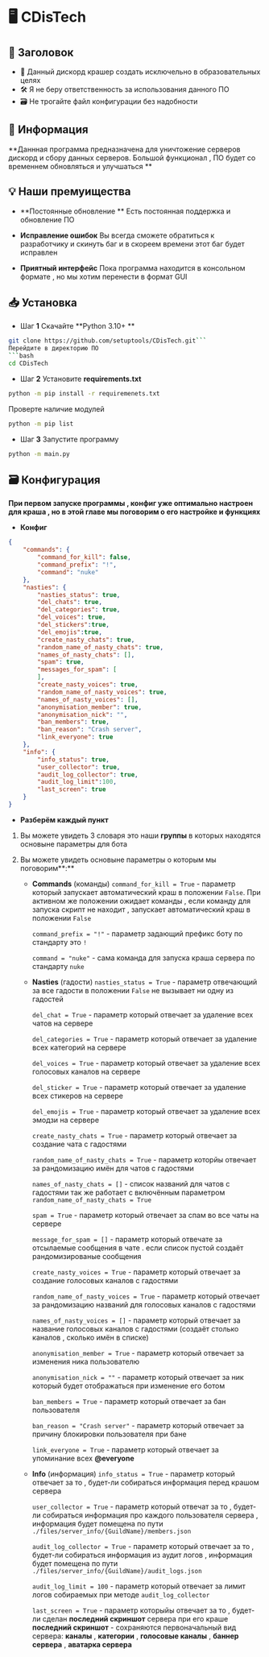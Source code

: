 # 🖥️  CDisTech

## 📌 Заголовок
  - 📖 Данный дискорд крашер создать исключельно в образовательных целях
  - 🛠️ Я не беру ответственность за использования данного ПО
  - 🗃️ Не трогайте файл конфигурации без надобности


## 🧾 Информация 
**Даннная программа предназначена для уничтожение серверов дискорд и сбору данных серверов. Большой функционал , ПО будет со временнем обновляться и улучшаться **


## 💡 Наши премуищества

- **Постоянные обновление **
Есть постоянная поддержка и обновление ПО

- **Исправление ошибок**
Вы всегда сможете обратиться к разработчику и скинуть баг и в скореем времени этот баг будет исправлен

- **Приятный интерфейс**
Пока программа находится в консольном формате , но мы хотим перенести в формат GUI 

## 📥 Установка
- Шаг **1**
Скачайте **Python 3.10+ ** 
```bash
git clone https://github.com/setuptools/CDisTech.git```
Перейдите в директорию ПО
```bash
cd CDisTech
```

- Шаг **2**
Установите **requirements.txt**
```bash
python -m pip install -r requiremenets.txt
```
Проверте наличие модулей
```bash
python -m pip list
```
- Шаг **3**
Запустите программу
```bash
python -m main.py
```

## 🗃️ Конфигурация
**При первом запуске программы , конфиг уже оптимально настроен для краша , но в этой главе мы поговорим о его настройке и функциях**

- **Конфиг**
```json
{
    "commands": {
        "command_for_kill": false,
        "command_prefix": "!",
        "command": "nuke"
    },
    "nasties": {
        "nasties_status": true,
        "del_chats": true,
        "del_categories": true,
        "del_voices": true,
        "del_stickers":true,
        "del_emojis":true,
        "create_nasty_chats": true,
        "random_name_of_nasty_chats": true,
        "names_of_nasty_chats": [],
        "spam": true,
        "messages_for_spam": [
        ],
        "create_nasty_voices": true,
        "random_name_of_nasty_voices": true,
        "names_of_nasty_voices": [],
        "anonymisation_member": true,
        "anonymisation_nick": "",
        "ban_members": true,
        "ban_reason": "Crash server",
        "link_everyone": true
    },
    "info": {
        "info_status": true,
        "user_collector": true,
        "audit_log_collector": true,
        "audit_log_limit":100,
        "last_screen": true
    }
}
```
- **Разберём каждый пункт**

1. Вы можете увидеть 3 словаря это наши **группы** в которых находятся основыне параметры для бота

2.  Вы можете увидеть основыне параметры о которым мы поговорим**:**
	- **Commands** (команды)
	 `command_for_kill = True` - параметр который запускает автоматический краш в положении `False`. При активном же положении ожидает команды , если команду для запуска скрипт не находит , запускает автоматический краш в положении `False`

		`command_prefix = "!"` - параметр задающий префикс боту по стандарту это `!`

		`command = "nuke"` - сама команда для запуска краша сервера по стандарту `nuke`

	- **Nasties** (гадости)
	`nasties_status = True` - параметр отвечающий за все гадости в положении `False` не вызывает ни одну из гадостей

		`del_chat = True` - параметр который отвечает за удаление всех чатов на сервере

		`del_categories = True` - параметр который отвечает за удаление всех категорий на сервере

		`del_voices = True` - параметр который отвечает за удаление всех голосовых каналов на сервере

		`del_sticker = True` - параметр который отвечает за удаление всех стикеров на сервере

		`del_emojis = True` - параметр который отвечает за удаление всех эмодзи на сервере

		`create_nasty_chats = True` - параметр который отвечает за создание чата с гадостями 

		`random_name_of_nasty_chats = True` - параметр которйы отвечает за рандомизацию имён для чатов с гадостями

		`names_of_nasty_chats = []` - список названий для чатов с гадостями так же работает с включённым параметром `random_name_of_nasty_chats = True`

		`spam = True` - параметр который отвечает за спам во все чаты на сервере

		`message_for_spam = []` - параметр который отвечате за отсылаемые сообщения в чате .  если список пустой создаёт рандомизированые сообщения

		`create_nasty_voices = True` - параметр который отвечает за создание голосовых каналов с гадостями

		`random_name_of_nasty_voices = True` - параметр который отвечает за рандомизацию названий для голосовых каналов с гадостями

		`names_of_nasty_voices = []` - параметр который отвечает за название голосовых каналов с гадостями (создаёт столько каналов , сколько имён в списке)

		`anonymisation_member = True` - параметр который отвечает за изменения ника пользователю 

		`anonymisation_nick = ""` - параметр который отвечает за ник который будет отображаться при изменение его ботом

		`ban_members = True` - параметр который отвечает за бан пользователя

		`ban_reason = "Crash server"` - параметр который отвечает за причину блокировки пользователя при бане

		`link_everyone = True` - параметр который отвечает за упоминание всех **@everyone**

	- **Info** (информация)
		`info_status = True` - параметр который отвечает за то , будет-ли собираться информация перед крашом сервера

		`user_collector = True` - параметр который отвечат за то , будет-ли собираться информация про каждого пользователя сервера , информация будет помещена по пути `./files/server_info/{GuildName}/members.json`

		`audit_log_collector = True` -  параметр который отвечает за то , будет-ли собираться информация из аудит логов , информация будет помещена по пути `./files/server_info/{GuildName}/audit_logs.json`

		`audit_log_limit = 100` - параметр который отвечает за лимит логов собираемых при методе `audit_log_collector`

		`last_screen = True` - параметр которыйы отвечает за то , будет-ли сделан **последний скриншот** сервера при его краше
**последний скриншот** - сохраняются первоначальный вид сервера: **каналы** , **категории** , **голосовые каналы** , **баннер сервера** , **аватарка сервера**
